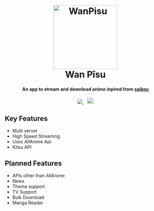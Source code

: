 
<h1 align="center">
  <br>
  <img src="https://e0.pxfuel.com/wallpapers/108/13/desktop-wallpaper-one-piece-logo-%E3%83%AF%E3%83%B3%E3%83%94%E3%83%BC%E3%82%B9-one-piece-jolly-roger.jpg" alt="WanPisu" width="200">
  <br>
  Wan Pîsu
  <br>
</h1>

<h4 align="center">An app to stream and download anime inpired from <a href="https://github.com/saikou-app/saikou">saikou</a></h4>

<p align="center">
  <a href="https://saythanks.io/to/abhinandammanamkandy">
      <img src="https://img.shields.io/badge/Say%20Thanks-!-1EAEDB.svg">
  </a>
  &ensp;
  <a href="https://lucid.app/lucidchart/5625228b-9d81-4b66-a01a-e0d8fa6a832c/edit?viewport_loc=1942%2C-468%2C2560%2C1152%2C0_0&invitationId=inv_591a0d90-d51a-4cf3-84c5-2f6e09849b40">
    <img src="https://upload.wikimedia.org/wikipedia/en/f/f2/Lucidchart_logo_%28September_2021%29.svg" height="20px">
  </a>
</p>

## Key Features

* Multi server
* High Speed Streaming
* Uses AllAnime Api 
* Kitsu API

## Planned Features

* APIs other than AllAnime
* News
* Theme support
* TV Support
* Bulk Download
* Manga Reader
